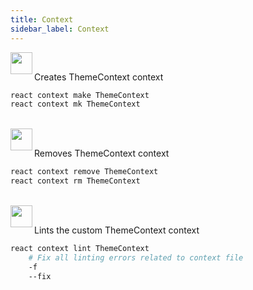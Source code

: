 ```yaml
---
title: Context
sidebar_label: Context
---
```


<img align="left" src="https://cdn.rawgit.com/steevehook/react-devcli/5ef47b56/icons/markers/draft.svg" height="35px">
<br/>

Creates ThemeContext context

```bash
react context make ThemeContext
react context mk ThemeContext
```

<br/>

<img align="left" src="https://cdn.rawgit.com/steevehook/react-devcli/5ef47b56/icons/markers/draft.svg" height="35px">
<br/>

Removes ThemeContext context

```bash
react context remove ThemeContext
react context rm ThemeContext
```

<br/>

<img align="left" src="https://cdn.rawgit.com/steevehook/react-devcli/5ef47b56/icons/markers/draft.svg" height="35px">
<br/>

Lints the custom ThemeContext context

```bash
react context lint ThemeContext
    # Fix all linting errors related to context file
    -f
    --fix
```
